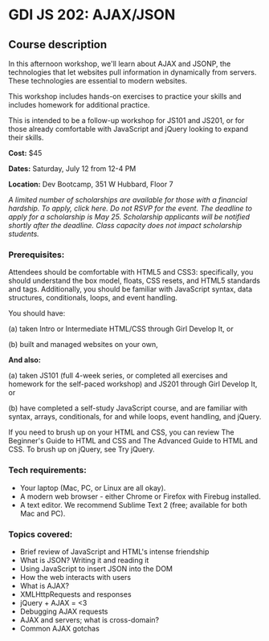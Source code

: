 # GDI JS 202: AJAX/JSON

## Course description

In this afternoon workshop, we'll learn about AJAX and JSONP, the technologies that let websites pull information in dynamically from servers. These technologies are essential to modern websites.

This workshop includes hands-on exercises to practice your skills and includes homework for additional practice.

This is intended to be a follow-up workshop for JS101 and JS201, or for those already comfortable with JavaScript and jQuery looking to expand their skills.


**Cost:** $45

**Dates:** Saturday, July 12 from 12-4 PM

**Location:** Dev Bootcamp, 351 W Hubbard, Floor 7

*A limited number of scholarships are available for those with a financial hardship. To apply, click here. Do not RSVP for the event. The deadline to apply for a scholarship is May 25. Scholarship applicants will be notified shortly after the deadline. Class capacity does not impact scholarship students.*


### Prerequisites:

Attendees should be comfortable with HTML5 and CSS3: specifically, you should understand the box model, floats, CSS resets, and HTML5 standards and tags. Additionally, you should be familiar with JavaScript syntax, data structures, conditionals, loops, and event handling.

You should have:

(a) taken Intro or Intermediate HTML/CSS through Girl Develop It, or

(b) built and managed websites on your own,

**And also:**

(a) taken JS101 (full 4-week series, or completed all exercises and homework for the self-paced workshop) and JS201 through Girl Develop It, or

(b) have completed a self-study JavaScript course, and are familiar with syntax, arrays, conditionals, for and while loops, event handling, and jQuery.

If you need to brush up on your HTML and CSS, you can review The Beginner's Guide to HTML and CSS and The Advanced Guide to HTML and CSS. To brush up on jQuery, see Try jQuery.


### Tech requirements:

 - Your laptop (Mac, PC, or Linux are all okay).
 - A modern web browser - either Chrome or Firefox with Firebug installed.
 - A text editor. We recommend Sublime Text 2 (free; available for both Mac and PC).

### Topics covered:

 - Brief review of JavaScript and HTML's intense friendship
 - What is JSON? Writing it and reading it
 - Using JavaScript to insert JSON into the DOM
 - How the web interacts with users
 - What is AJAX?
 - XMLHttpRequests and responses
 - jQuery + AJAX = <3
 - Debugging AJAX requests
 - AJAX and servers; what is cross-domain?
 - Common AJAX gotchas